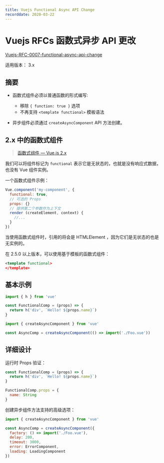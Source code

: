 ```yaml
---
title: Vuejs Functional Async API Change
recorddate: 2020-03-22
---
```


# Vuejs RFCs 函数式异步 API 更改

[Vuejs-RFC-0007-functional-async-api-change][rfc-0007]

[rfc-0007]: https://github.com/vuejs/rfcs/blob/master/active-rfcs/0007-functional-async-api-change.md

适用版本： 3.x

## 摘要

- 函数式组件必须以普通函数的形式编写:

  - 移除 `{ function: true }` 选项
  - 不再支持 `<template functional>` 模板语法

- 异步组件必须通过 `createAsyncComponent` API 方法创建。

## 2.x 中的函数式组件

> [函数式组件 — Vue.js 2.x](https://cn.vuejs.org/v2/guide/render-function.html#函数式组件)

我们可以将组件标记为 `functional` 表示它是无状态的，也就是没有响应式数据，也没有 Vue 组件实例。

一个函数式组件示例：

```js
Vue.component('my-component', {
  functional: true,
  // 可选的 Props
  props: {}
  // 提供第二个参数作为上下文
  render (createElement, context) {
    //...
  }
})
```

当使用函数式组件时，引用的将会是 HTMLElement ，因为它们是无状态的也是无实例的。

在 2.5.0 以上版本，可以使用基于模板的函数式组件：

```xml
<template functional>
</template>
```

## 基本示例

```js
import { h } from 'vue'

const FunctionalComp = (props) => {
  return h('div', `Hello! ${props.name}`)
}
```

```js
import { createAsyncComponent } from 'vue'

const AsyncComp = createAsyncComponent(() => import('./Foo.vue'))
```

## 详细设计

运行时 Props 验证：

```js
const FunctionalComp = (props) => {
  return h('div', `Hello! ${props.name}`)
}

FunctionalComp.props = {
  name: String
}
```

创建异步组件方法支持的高级选项：

```js
import { createAsyncComponent } from 'vue'

const AsyncComp = createAsyncComponent({
  factory: () => import('./Foo.vue'),
  delay: 200,
  timeout: 3000,
  error: ErrorComponent,
  loading: LoadingComponent
})
```
